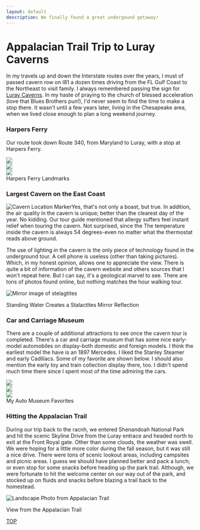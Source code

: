 ```yaml
---
layout: default
description: We finally found a great undergound getaway!
---
```

<html>
<body>
<h1>Appalacian Trail Trip to Luray Caverns</h1>

<p>In my travels up and down the Interstate routes over the years, I must of passed cavern row on I81 a dozen times driving from the FL Gulf Coast to the Northeast to visit family.  I always remembered passing the sign for <a href="https://luraycaverns.com/" target="_blank">Luray Caverns</a>.  In my haste of praying to the church of blessed acceleration (love that Blues Brothers pun!), I'd never seem to find the time to make a stop there.  It wasn't until a few years later, living in the Chesapeake area, when we lived close enough to plan a long weekend journey.  </p>

<h3>Harpers Ferry</h3>

Our route took down Route 340, from Maryland to Luray, with a stop at Harpers Ferry.</p>

<p>
<section class="card-container">
    <div>
        <img src="/assets/images/cavern_12.jpg">
    </div>
    <div>
        <img src="/assets/images/cavern_2.jpg">
    </div>
    <div>
        <img src="/assets/images/cavern_6.jpg">
    </div>
</section>

<div class="caption">Harpers Ferry Landmarks</div>
</p>

<h3>Largest Cavern on the East Coast</h3>
<p><img id="l_small" src="/assets/images/cavern_11.jpg" alt="Cavern Location Marker">Yes, that's not only a boast, but true.  In addition, the air quality in the cavern is unique; better than the clearest day of the year. No kidding. Our tour guide mentioned that allergy suffers feel instant relief when touring the cavern. Not surprised, since the The temperature inside the cavern is always 54 degrees-even no matter what the thermostat reads above ground.</p>

<p>The use of lighting in the cavern is the only piece of technology found in the underground tour.  A cell phone is useless (other than taking pictures). Which, in my honest opinion, allows one to appreciate the view.  There is quite a bit of information of the cavern website and others sources that I won't repeat here.  But I can say, it's a geological marvel to see.  There are tons of photos found online, but nothing matches the hour walking tour. </p>

<p><img src="/assets/images/cavern_1.jpg" alt="Mirror image of stelagtites">
<div class="caption">Standing Water Creates a Stalactites Mirror Reflection</div>
</p>

<h3>Car and Carriage Museum</h3>

<p>There are a couple of additional attractions to see once the cavern tour is completed.  There's a car and carriage museum that has some nice early-model automobiles on display-both domestic and foreign models.  I think the earliest model the have is an 1897 Mercedes.  I liked the Stanley Steamer and early Cadillacs.  Some of my favorite are shown below.  I should also mention the early toy and train collection display there, too.  I didn't spend much time there since I spent most of the time admiring the cars.</p>

<p>
<section class="card-container">
    <div>
        <img src="/assets/images/cavern_8.jpg">
    </div>
    <div>
        <img src="/assets/images/cavern_9.jpg">
    </div>
    <div>
        <img src="/assets/images/cavern_10.jpg">
    </div>
</section>

<div class="caption">My Auto Museum Favorites</div>
</p>

<h3>Hitting the Appalacian Trail</h3>
<p>During our trip back to the racnh, we entered Shenandoah National Park and hit the scenic Skyline Drive from the Luray entrace and headed north to exit at the Front Royal gate.  Other than some clouds, the weather was swell.  We were hoping for a little more color during the fall season, but it was still a nice drive.  There were tons of scenic lookout areas, including campsites and picnic areas.  I guess we should have planned better and pack a lunch; or even stop for some snacks before heading up the park trail.  Although, we were fortunate to hit the welcome center on our way out of the park, and stocked up on fluids and snacks before blazing a trail back to the homestead.</p>



<p><img src="/assets/images/cavern_5.jpg" alt="Landscape Photo from Appalacian Trail"> 
<div class="caption">View from the Appalacian Trail</div> 
</p>

<p><a class="myBtn" href="#top">TOP</a></p>

</body>
</html>